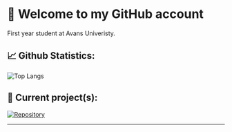# 👋 Welcome to my GitHub account

First year student at Avans Univeristy.

## 📈 Github Statistics:
![Top Langs](https://github-readme-stats.vercel.app/api/top-langs/?username=Perunaz&layout=compact&theme=vision-friendly-dark)

## 👷 Current project(s):

[![Repository](https://github-readme-stats.vercel.app/api/pin/?username=Perunaz&repo=opdracht1programmeren4&layout=compact&theme=vision-friendly-dark)](https://github.com/Perunaz/opdracht1programmeren4.git)

---
